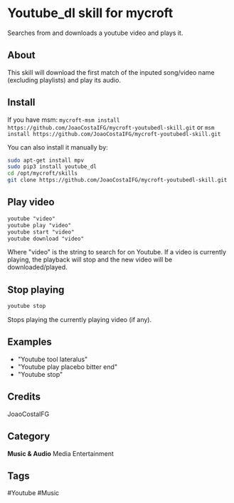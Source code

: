 # Youtube_dl skill for mycroft

Searches from and downloads a youtube video and plays it.

## About

This skill will download the first match of the inputed song/video name (excluding
playlists) and play its audio.

## Install

If you have msm:
`mycroft-msm install https://github.com/JoaoCostaIFG/mycroft-youtubedl-skill.git`
or
`msm install https://github.com/JoaoCostaIFG/mycroft-youtubedl-skill.git`

You can also install it manually by:
```sh
sudo apt-get install mpv
sudo pip3 install youtube_dl
cd /opt/mycroft/skills
git clone https://github.com/JoaoCostaIFG/mycroft-youtubedl-skill.git
```

## Play video

```txt
youtube "video"
youtube play "video"
youtube start "video"
youtube download "video"
```

Where "video" is the string to search for on Youtube. If a video is currently
playing, the playback will stop and the new video will be downloaded/played.

## Stop playing

```txt
youtube stop
```

Stops playing the currently playing video (if any).

## Examples

- "Youtube tool lateralus"
- "Youtube play placebo bitter end"
- "Youtube stop"

## Credits

JoaoCostaIFG

## Category

**Music & Audio**
Media
Entertainment

## Tags

#Youtube
#Music
